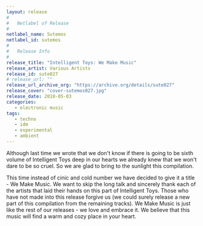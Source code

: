 ```yaml
---
layout: release
#
#   Netlabel of Release
#
netlabel_name: Sutemos
netlabel_id: sutemos
#
#   Release Info
#
release_title: "Intelligent Toys: We Make Music"
release_artist: Various Artists
release_id: sute027
# release_url: ""
release_url_archive_org: "https://archive.org/details/sute027"
release_cover: "cover-sutemos027.jpg"
release_date: 2010-05-03
categories:
   - electronic music
tags:
   - techno
   - idm
   - experimental
   - ambient
---
```

Although last time we wrote that we don't know if there is going to be sixth volume of Intelligent Toys deep in our hearts we already knew that we won't dare to be so cruel. So we are glad to bring to the sunlight this compilation.

This time instead of cinic and cold number we have decided to give it a title - We Make Music. We want to skip the long talk and sincerely thank each of the artists that laid their hands on this part of Intelligent Toys. Those who have not made into this release forgive us (we could surely release a new part of this compilation from the remaining tracks). We Make Music is just like the rest of our releases - we love and embrace it. We believe that this music will find a warm and cozy place in your heart.